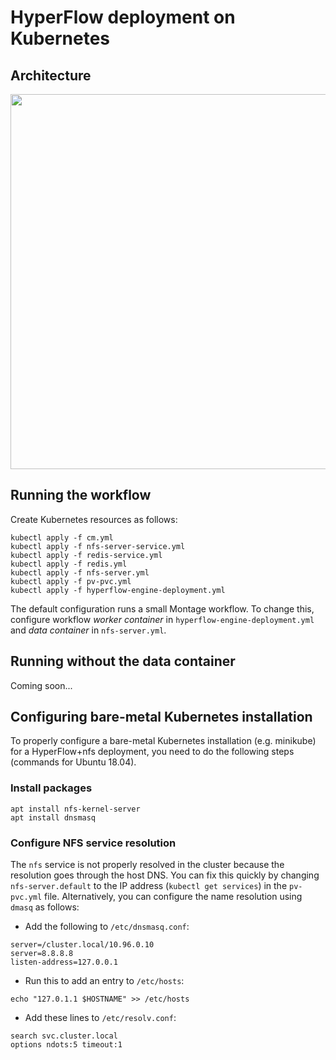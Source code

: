 # HyperFlow deployment on Kubernetes
## Architecture

<img src="https://github.com/hyperflow-wms/hyperflow-k8s-deployment/blob/master/hyperflow-k8s-arch.png" width="600">

## Running the workflow

Create Kubernetes resources as follows:
```
kubectl apply -f cm.yml
kubectl apply -f nfs-server-service.yml
kubectl apply -f redis-service.yml
kubectl apply -f redis.yml
kubectl apply -f nfs-server.yml
kubectl apply -f pv-pvc.yml
kubectl apply -f hyperflow-engine-deployment.yml
```

The default configuration runs a small Montage workflow. To change this, configure workflow *worker container* in `hyperflow-engine-deployment.yml` and *data container* in `nfs-server.yml`.

## Running without the data container
Coming soon...

## Configuring bare-metal Kubernetes installation
To properly configure a bare-metal Kubernetes installation (e.g. minikube) for a HyperFlow+nfs deployment, you need to do the following steps (commands for Ubuntu 18.04).

### Install packages
```
apt install nfs-kernel-server
apt install dnsmasq
```

### Configure NFS service resolution
The `nfs` service is not properly resolved in the cluster because the resolution goes through the host DNS. You can fix this quickly by changing `nfs-server.default` to the IP address (`kubectl get services`) in the `pv-pvc.yml` file. Alternatively, you can configure the name resolution using `dmasq` as follows: 

- Add the following to `/etc/dnsmasq.conf`: 
```
server=/cluster.local/10.96.0.10
server=8.8.8.8
listen-address=127.0.0.1
```
- Run this to add an entry to `/etc/hosts`:
```
echo "127.0.1.1 $HOSTNAME" >> /etc/hosts 
```
- Add these lines to `/etc/resolv.conf`:
```
search svc.cluster.local
options ndots:5 timeout:1
```
